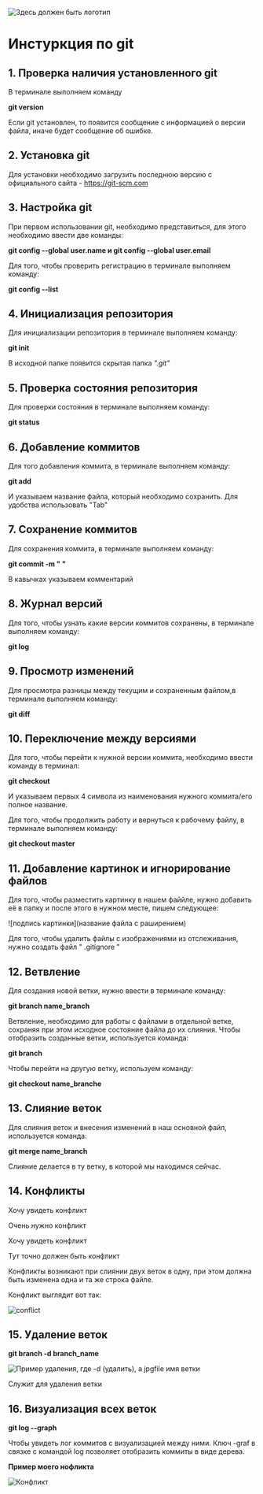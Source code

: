 ![Здесь должен быть логотип](gitlog.jpg)

# Инстуркция по git

## 1. Проверка наличия установленного git

В терминале выполняем команду 

**git version**

Если git установлен, то появится сообщение с информацией о версии файла, иначе будет сообщение об ошибке.

## 2. Установка git

Для установки необходимо загрузить последнюю версию с официального сайта - https://git-scm.com 

## 3. Настройка git  

При первом использовании git, необходимо представиться, для этого необходимо ввести две команды: 

**git config --global user.name и git config --global user.email**

Для того, чтобы проверить регистрацию в терминале выполняем команду: 

**git config --list**

## 4. Инициализация репозитория

Для инициализации репозитория в терминале выполняем команду: 

**git init**

В исходной папке появится скрытая папка *".git"*

## 5. Проверка состояния репозитория

Для проверки состояния в терминале выполняем команду: 

**git status**

## 6. Добавление коммитов  

Для того добавления коммита, в терминале выполняем команду:

**git add**

И указываем название файла, который необходимо сохранить. Для удобства использовать "Tab"

## 7. Сохранение коммитов

Для сохранения коммита, в терминале выполняем команду:

**git commit -m " "**
 
 В кавычках указываем комментарий 

 ## 8. Журнал версий

Для того, чтобы узнать какие версии коммитов сохранены, в терминале выполняем команду:

**git log**

## 9. Просмотр изменений

Для просмотра разницы между текущим и сохраненным файлом,в терминале выполняем команду:

**git diff**

## 10. Переключение между версиями

Для того, чтобы перейти к нужной версии коммита, необходимо ввести команду в терминал: 

**git checkout**

И указываем первых 4 символа из наименования нужного коммита/его полное название.

Для того, чтобы продолжить работу и вернуться к рабочему файлу, в терминале выполняем команду:

**git checkout master**

## 11. Добавление картинок и игнорирование файлов

Для того, чтобы разместить картинку в нашем файйле, нужно добавить её в папку и после этого в нужном месте, пишем следующее: 

![подпись картинки](название файла с раширением)

Для того, чтобы удалить файлы с изображениями из отслеживания, нужно создать файл " .gitignore "

## 12. Ветвление

Для создания новой ветки, нужно ввести в терминале команду: 

**git branch name_branch**

Ветвление, необходимо для работы с файлами в отдельной ветке, сохраняя при этом исходное состояние файла до их слияния. Чтобы отобразить созданные ветки, используется команда: 

**git branch**

Чтобы перейти на другую ветку, используем команду: 

**git checkout name_branche**

## 13. Слияние веток

Для слияния веток и внесения изменений в наш основной файл, используется команда: 

**git merge name_branch**

Слияние делается в ту ветку, в которой мы находимся сейчас.

## 14. Конфликты

Хочу увидеть конфликт

Очень нужно конфликт

Хочу увидеть конфликт

Тут точно должен быть конфликт

Конфликты возникают при слиянии двух веток в одну, при этом должна быть изменена одна и та же строка файле. 

Конфликт выглядит вот так:

![conflict](gitkonf.jpg)

## 15. Удаление веток

**git branch -d branch_name**

![Пример удаления, где -d (удалить), а jpgfile имя ветки ](jpgfile.jpg)

Служит для удаления ветки

## 16. Визуализация всех веток

**git log --graph**

Чтобы увидеть лог коммитов с визуализацией
между ними.
Ключ -graf в связке с командой log позволяет отобразить коммиты в виде дерева.

**Пример моего нофликта**

![Конфликт](example.jpg)